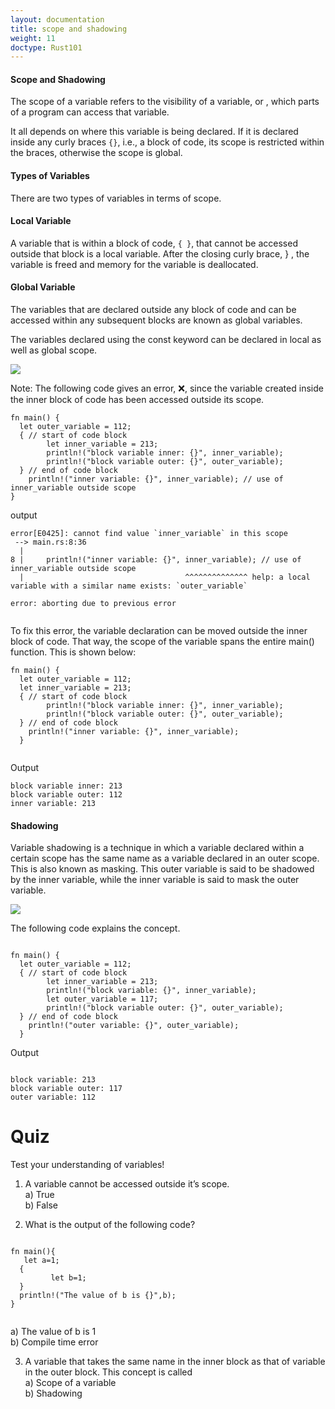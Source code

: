 ```yaml
---
layout: documentation
title: scope and shadowing
weight: 11
doctype: Rust101
---
```


#### Scope and Shadowing

The scope of a variable refers to the visibility of a variable, or , which parts of a program can access that variable.

It all depends on where this variable is being declared. If it is declared inside any curly braces `{}`, i.e., a block of code, its scope is restricted within the braces, otherwise the scope is global.

#### Types of Variables 

There are two types of variables in terms of scope.

#### Local Variable 

A variable that is within a block of code, `{ }`, that cannot be accessed outside that block is a local variable. After the closing curly brace, } , the variable is freed and memory for the variable is deallocated.


#### Global Variable 

The variables that are declared outside any block of code and can be accessed within any subsequent blocks are known as global variables.

The variables declared using the const keyword can be declared in local as well as global scope. 

![](https://raw.githubusercontent.com/sangam14/RustLabs/master/img/local_var.png)

Note: The following code gives an error, ❌, since the variable created inside the inner block of code has been accessed outside its scope.

```
fn main() {
  let outer_variable = 112;
  { // start of code block
        let inner_variable = 213;
        println!("block variable inner: {}", inner_variable);
        println!("block variable outer: {}", outer_variable);
  } // end of code block
    println!("inner variable: {}", inner_variable); // use of inner_variable outside scope
}

```

output 

```
error[E0425]: cannot find value `inner_variable` in this scope
 --> main.rs:8:36
  |
8 |     println!("inner variable: {}", inner_variable); // use of inner_variable outside scope
  |                                    ^^^^^^^^^^^^^^ help: a local variable with a similar name exists: `outer_variable`

error: aborting due to previous error


```
To fix this error, the variable declaration can be moved outside the inner block of code. That way, the scope of the variable spans the entire main() function. This is shown below:

```
fn main() {
  let outer_variable = 112;
  let inner_variable = 213;
  { // start of code block
        println!("block variable inner: {}", inner_variable);
        println!("block variable outer: {}", outer_variable);
  } // end of code block
    println!("inner variable: {}", inner_variable);
  }


```
Output
```
block variable inner: 213
block variable outer: 112
inner variable: 213

```

#### Shadowing

Variable shadowing is a technique in which a variable declared within a certain scope has the same name as a variable declared in an outer scope. This is also known as masking. This outer variable is said to be shadowed by the inner variable, while the inner variable is said to mask the outer variable.


![](https://raw.githubusercontent.com/sangam14/RustLabs/master/img/Shadowing.png) 

The following code explains the concept.

```

fn main() {
  let outer_variable = 112;
  { // start of code block
        let inner_variable = 213;
        println!("block variable: {}", inner_variable);
        let outer_variable = 117;
        println!("block variable outer: {}", outer_variable);
  } // end of code block
    println!("outer variable: {}", outer_variable);
  }

```

Output
```

block variable: 213
block variable outer: 117
outer variable: 112

```

# Quiz 

Test your understanding of variables!

1. A variable cannot be accessed outside it’s scope. <br> 
a) True <br> 
b) False <br> 

2. What is the output of the following code? <br> 

```

fn main(){
   let a=1;
  {
         let b=1;
  }
  println!("The value of b is {}",b);
}


```

a) The value of b is 1 <br> 
b) Compile time error <br> 

3. A variable that takes the same name in the inner block as that of variable in the outer block. This concept is called <br> 
a) Scope of a variable <br> 
b) Shadowing <br> 










